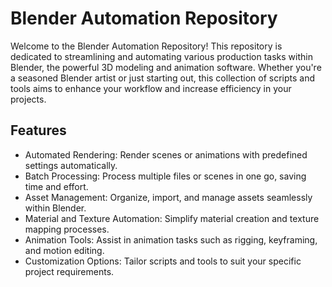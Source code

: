 # Blender Automation Repository

Welcome to the Blender Automation Repository! This repository is dedicated to streamlining and automating various production tasks within Blender, the powerful 3D modeling and animation software. Whether you're a seasoned Blender artist or just starting out, this collection of scripts and tools aims to enhance your workflow and increase efficiency in your projects.

## Features

- Automated Rendering: Render scenes or animations with predefined settings automatically.
- Batch Processing: Process multiple files or scenes in one go, saving time and effort.
- Asset Management: Organize, import, and manage assets seamlessly within Blender.
- Material and Texture Automation: Simplify material creation and texture mapping processes.
- Animation Tools: Assist in animation tasks such as rigging, keyframing, and motion editing.
- Customization Options: Tailor scripts and tools to suit your specific project requirements.